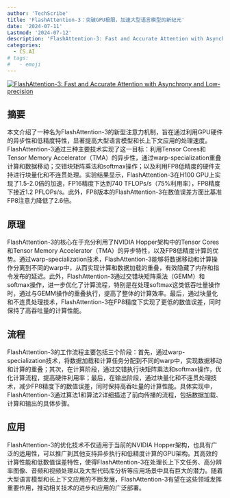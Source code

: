 ```yaml
---
author: 'TechScribe'
title: 'FlashAttention-3：突破GPU极限，加速大型语言模型的新纪元'
date: '2024-07-11'
Lastmod: '2024-07-12'
description: 'FlashAttention-3: Fast and Accurate Attention with Asynchrony and Low-precision'
categories:
  - CS.AI
# tags:
#   - emoji
---
```


[![FlashAttention-3: Fast and Accurate Attention with Asynchrony and Low-precision](https://arxiv-research-1301205113.cos.ap-guangzhou.myqcloud.com/images/2407.08608v1.pdf_0.jpg)](https://arxiv.org/abs/2407.08608v1)

## 摘要

本文介绍了一种名为FlashAttention-3的新型注意力机制，旨在通过利用GPU硬件的异步性和低精度特性，显著提高大型语言模型和长上下文应用的处理速度。FlashAttention-3通过三种主要技术实现了这一目标：利用Tensor Cores和Tensor Memory Accelerator（TMA）的异步性，通过warp-specialization重叠计算和数据移动；交错块矩阵乘法和softmax操作；以及利用FP8低精度的硬件支持进行块量化和不连贯处理。实验结果显示，FlashAttention-3在H100 GPU上实现了1.5-2.0倍的加速，FP16精度下达到740 TFLOPs/s（75%利用率），FP8精度下接近1.2 PFLOPs/s。此外，FP8版本的FlashAttention-3在数值误差方面比基准FP8注意力降低了2.6倍。<!--more-->

## 原理

FlashAttention-3的核心在于充分利用了NVIDIA Hopper架构中的Tensor Cores和Tensor Memory Accelerator（TMA）的异步特性，以及FP8低精度计算的优势。通过warp-specialization技术，FlashAttention-3能够将数据移动和计算操作分离到不同的warp中，从而实现计算和数据加载的重叠，有效隐藏了内存和指令发布的延迟。此外，FlashAttention-3通过交错块矩阵乘法（GEMM）和softmax操作，进一步优化了计算流程，特别是在处理softmax这类低吞吐量操作时，通过与GEMM操作的重叠执行，提高了整体的计算效率。最后，通过块量化和不连贯处理技术，FlashAttention-3在FP8精度下实现了更低的数值误差，同时保持了高吞吐量的计算性能。

## 流程

FlashAttention-3的工作流程主要包括三个阶段：首先，通过warp-specialization技术，将数据加载和计算任务分配到不同的warp中，实现数据移动和计算的重叠；其次，在计算阶段，通过交错执行块矩阵乘法和softmax操作，优化计算流程，提高硬件利用率；最后，在输出阶段，通过块量化和不连贯处理技术，减少FP8精度下的数值误差，同时保持高吞吐量的计算性能。具体实现中，FlashAttention-3通过算法1和算法2详细描述了前向传播的流程，包括数据加载、计算和输出的具体步骤。

## 应用

FlashAttention-3的优化技术不仅适用于当前的NVIDIA Hopper架构，也具有广泛的适用性，可以推广到其他支持异步执行和低精度计算的GPU架构。其高效的计算性能和低数值误差特性，使得FlashAttention-3在处理长上下文任务、高分辨率图像、音频和视频处理以及大型代码库分析等应用场景中具有巨大的潜力。随着大型语言模型和长上下文应用的不断发展，FlashAttention-3有望在这些领域发挥重要作用，推动相关技术的进步和应用的广泛部署。